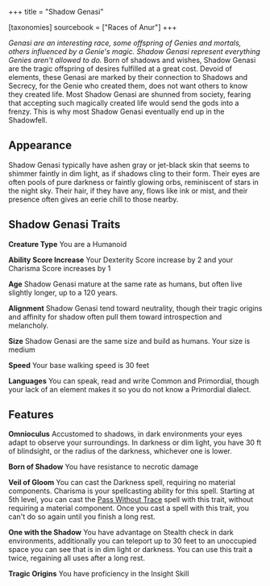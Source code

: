 +++
title = "Shadow Genasi"

[taxonomies]
sourcebook = ["Races of Anur"]
+++

 

_Genasi are an interesting race, some offspring of Genies and mortals, others influenced by a Genie's magic. Shadow Genasi represent everything Genies aren't allowed to do._
Born of shadows and wishes, Shadow Genasi are the tragic offspring of desires fulfilled at a great cost. Devoid of elements, these Genasi are marked by their connection to Shadows and Secrecy, for the Genie who created them, does not want others to know they created life.  Most Shadow Genasi are shunned from society, fearing that accepting such magically created life would send the gods into a frenzy. This is why most Shadow Genasi eventually end up in the Shadowfell.

## **Appearance**
Shadow Genasi typically have ashen gray or jet-black skin that seems to shimmer faintly in dim light, as if shadows cling to their form. Their eyes are often pools of pure darkness or faintly glowing orbs, reminiscent of stars in the night sky. Their hair, if they have any, flows like ink or mist, and their presence often gives an eerie chill to those nearby.

## **Shadow Genasi Traits**
**Creature Type**
You are a Humanoid

**Ability Score Increase**
Your Dexterity Score increase by 2 and your Charisma Score increases by 1

**Age**
Shadow Genasi mature at the same rate as humans, but often live slightly longer, up to a 120 years.

**Alignment**
Shadow Genasi tend toward neutrality, though their tragic origins and affinity for shadow often pull them toward introspection and melancholy.

**Size**
Shadow Genasi are the same size and build as humans. Your size is medium

**Speed**
Your base walking speed is 30 feet

**Languages**
You can speak, read and write Common and Primordial, though your lack of an element makes it so you do not know a Primordial dialect.

## Features
**Omnioculus**
Accustomed to shadows, in dark environments your eyes adapt to observe your surroundings. In darkness or dim light, you have 30 ft of blindsight, or the radius of the darkness, whichever one is lower.

**Born of Shadow**
You have resistance to necrotic damage

**Veil of Gloom**
You can cast the Darkness spell, requiring no material components. Charisma is your spellcasting ability for this spell.  Starting at 5th level, you can cast the [Pass Without Trace](https://2014.5e.tools/spells.html#pass%20without%20trace_phb) spell with this trait, without requiring a material component. Once you cast a spell with this trait, you can't do so again until you finish a long rest.

**One with the Shadow**
You have advantage on Stealth check in dark environments, additionally you can teleport up to 30 feet to an unoccupied space you can see that is in dim light or darkness. You can use this trait a twice, regaining all uses after a long rest.

**Tragic Origins**
You have proficiency in the Insight Skill
